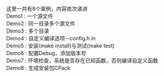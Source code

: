 这里一共有8个案例，内容依次递进  
Demo1 : 一个源文件  
Demo2 : 同一目录多个源文件  
Demo3 : 多个目录  
Demo4 : 自定义编译选项--config.h.in  
Demo5 : 安装(make install)与测试(make test)  
Demo6 : 配置Debug，添加版本号  
Demo7 : 环境检查，系统是否存在已知函数，否则编译自定义函数  
Demo8 : 生成安装包CPack  